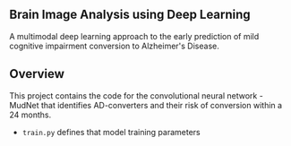 ## Brain Image Analysis using Deep Learning
A multimodal deep learning approach to the early prediction of mild cognitive impairment conversion to Alzheimer's Disease.
## Overview
This project contains the code for the convolutional neural network - MudNet that identifies AD-converters and their risk of conversion within a 24 months.
* ```train.py``` defines that model training parameters 
